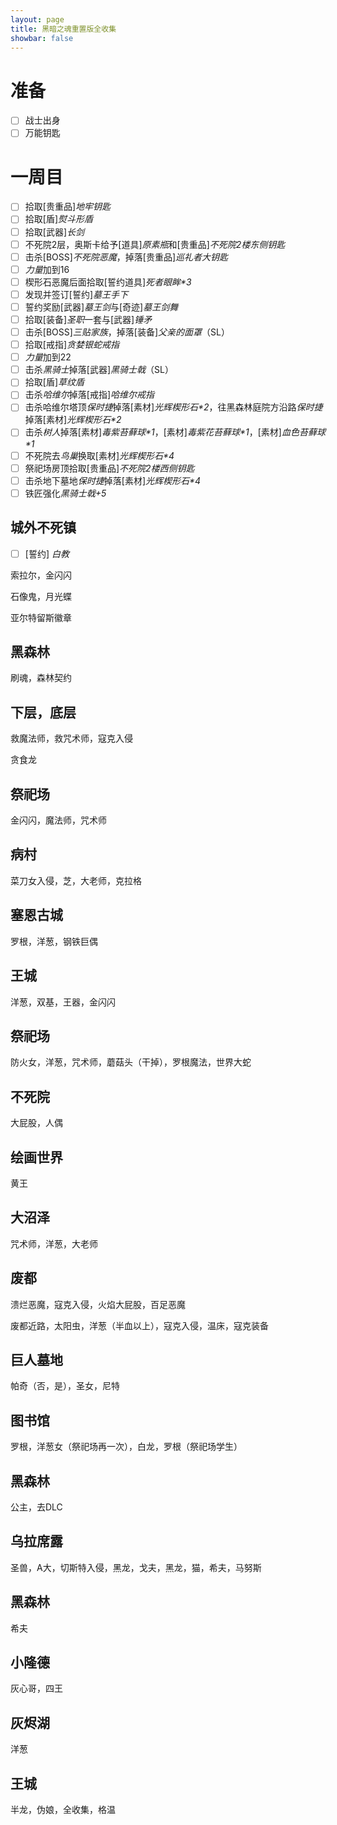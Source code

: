 ```yaml
---
layout: page
title: 黑暗之魂重置版全收集
showbar: false
---
```


# 准备

- [ ] 战士出身
- [ ] 万能钥匙

# 一周目

- [ ] 拾取[贵重品]*地牢钥匙*
- [ ] 拾取[盾]*熨斗形盾*
- [ ] 拾取[武器]*长剑*
- [ ] 不死院2层，奥斯卡给予[道具]*原素瓶*和[贵重品]*不死院2楼东侧钥匙*
- [ ] 击杀[BOSS]*不死院恶魔*，掉落[贵重品]*巡礼者大钥匙*
- [ ] *力量*加到16
- [ ] 楔形石恶魔后面拾取[誓约道具]*死者眼眸\*3*
- [ ] 发现并签订[誓约]*墓王手下*
- [ ] 誓约奖励[武器]*墓王剑*与[奇迹]*墓王剑舞*
- [ ] 拾取[装备]*圣职*一套与[武器]*锤矛*
- [ ] 击杀[BOSS]*三贴家族*，掉落[装备]*父亲的面罩*（SL）
- [ ] 拾取[戒指]*贪婪银蛇戒指*
- [ ] *力量*加到22
- [ ] 击杀*黑骑士*掉落[武器]*黑骑士戟*（SL）
- [ ] 拾取[盾]*草纹盾*
- [ ] 击杀*哈维尔*掉落[戒指]*哈维尔戒指*
- [ ] 击杀哈维尔塔顶*保时捷*掉落[素材]*光辉楔形石\*2*，往黑森林庭院方沿路*保时捷*掉落[素材]*光辉楔形石\*2*
- [ ] 击杀*树人*掉落[素材]*毒紫苔藓球\*1*，[素材]*毒紫花苔藓球\*1*，[素材]*血色苔藓球\*1*
- [ ] 不死院去*鸟巢*换取[素材]*光辉楔形石\*4*
- [ ] 祭祀场房顶拾取[贵重品]*不死院2楼西侧钥匙*
- [ ] 击杀地下墓地*保时捷*掉落[素材]*光辉楔形石\*4*
- [ ] 铁匠强化*黑骑士戟+5*

## 城外不死镇

- [ ] [誓约] *白教*

索拉尔，金闪闪

石像鬼，月光蝶

亚尔特留斯徽章

## 黑森林

刷魂，森林契约

## 下层，底层

救魔法师，救咒术师，寇克入侵

贪食龙

## 祭祀场

金闪闪，魔法师，咒术师

## 病村

菜刀女入侵，芝，大老师，克拉格

## 塞恩古城

罗根，洋葱，钢铁巨偶

## 王城

洋葱，双基，王器，金闪闪

## 祭祀场

防火女，洋葱，咒术师，蘑菇头（干掉），罗根魔法，世界大蛇

## 不死院

大屁股，人偶

## 绘画世界

黄王

## 大沼泽

咒术师，洋葱，大老师

## 废都

溃烂恶魔，寇克入侵，火焰大屁股，百足恶魔

废都近路，太阳虫，洋葱（半血以上），寇克入侵，温床，寇克装备

## 巨人墓地

帕奇（否，是），圣女，尼特

## 图书馆

罗根，洋葱女（祭祀场再一次），白龙，罗根（祭祀场学生）

## 黑森林

公主，去DLC

## 乌拉席露

圣兽，A大，切斯特入侵，黑龙，戈夫，黑龙，猫，希夫，马努斯

## 黑森林

希夫

## 小隆德

灰心哥，四王

## 灰烬湖

洋葱

## 王城

半龙，伪娘，全收集，格温

<!--后处理Hack，所有checklist在网页上可编辑-->
<script>
var inputs = document.getElementsByTagName("input");//获取所有的input标签对象
var checkboxArray = [];//初始化空数组，用来存放checkbox对象。
for(var i=0;i<inputs.length;i++){
    if(inputs[i].type=='checkbox'){
        inputs[i].disabled=false;
    }
}
</script>